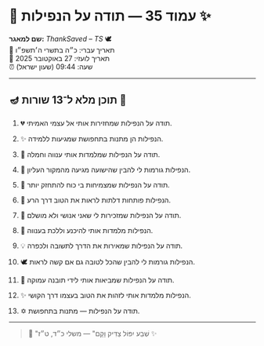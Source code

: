 # 📜 עמוד 35 — תודה על הנפילות ✨

**שם למאגר:** _ThankSaved – TS_ 🕊️  
📅 תאריך עברי: כ״ה בתשרי ה׳תשפ״ו  
📅 תאריך לועזי: 27 באוקטובר 2025  
⏰ שעה: 09:44 (שעון ישראל)

---

## 🪔 תוכן מלא ל־13 שורות 📖

1. 💔 תודה על הנפילות שמחזירות אותי אל עצמי האמיתי.
    
2. ✨ הנפילות הן מתנות בתחפושת שמגיעות ללמידה.
    
3. 🌟 תודה על הנפילות שמלמדות אותי ענווה וחמלה.
    
4. 💫 הנפילות גורמות לי להבין שהישועה מגיעה מהמקור העליון.
    
5. 🌱 תודה על הנפילות שמצמיחות בי כוח להתחזק יותר.
    
6. 🔑 הנפילות פותחות דלתות לראות את הטוב דרך הרע.
    
7. 🌈 תודה על הנפילות שמזכירות לי שאני אנושי ולא מושלם.
    
8. 🙏 הנפילות מלמדות אותי להיכנע וללכת בענווה.
    
9. 💡 תודה על הנפילות שמאירות את הדרך לתשובה ולכפרה.
    
10. 🕊️ הנפילות גורמות לי להבין שהכל לטובה גם אם קשה לראות.
    
11. 🌅 תודה על הנפילות שמביאות אותי לידי תובנה עמוקה.
    
12. ✨ הנפילות מלמדות אותי לזהות את הטוב בעצמו דרך הקושי.
    
13. ✡️ תודה על הנפילות — מתנות בתחפושת.
    

---

> 📜 "שְׁבַע יִפּוֹל צַדִּיק וָקָם" — משלי כ״ד, ט״ז ✨
